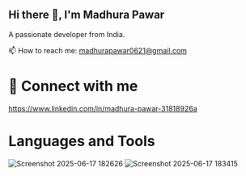 ## Hi there 👋, I'm Madhura Pawar

A passionate developer from India.

📫 How to reach me: madhurapawar0621@gmail.com

# 📲 Connect with me 
https://www.linkedin.com/in/madhura-pawar-31818926a

# Languages and Tools
![Screenshot 2025-06-17 182626](https://github.com/user-attachments/assets/3055c317-0a9b-41be-b6ed-48edb3c1d681) ![Screenshot 2025-06-17 183415](https://github.com/user-attachments/assets/55d74cd3-0bda-48bf-a212-51ed0491cfb6)



  
